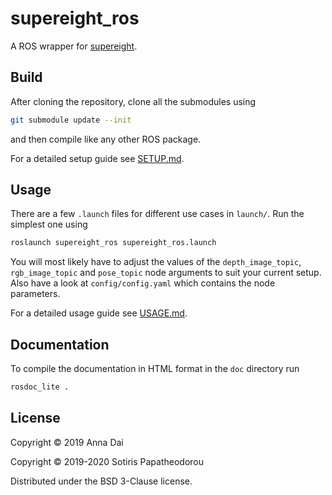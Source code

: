 # supereight_ros

A ROS wrapper for
[supereight](https://bitbucket.org/smartroboticslab/supereight-srl).



## Build

After cloning the repository, clone all the submodules using

``` bash
git submodule update --init
```

and then compile like any other ROS package.

For a detailed setup guide see [SETUP.md](SETUP.md).



## Usage

There are a few `.launch` files for different use cases in `launch/`. Run the
simplest one using

``` bash
roslaunch supereight_ros supereight_ros.launch
```

You will most likely have to adjust the values of the `depth_image_topic`,
`rgb_image_topic` and `pose_topic` node arguments to suit your current setup.
Also have a look at `config/config.yaml` which contains the node parameters.

For a detailed usage guide see [USAGE.md](USAGE.md).



## Documentation

To compile the documentation in HTML format in the `doc` directory run

``` bash
rosdoc_lite .
```



## License

Copyright © 2019 Anna Dai

Copyright © 2019-2020 Sotiris Papatheodorou

Distributed under the BSD 3-Clause license.


